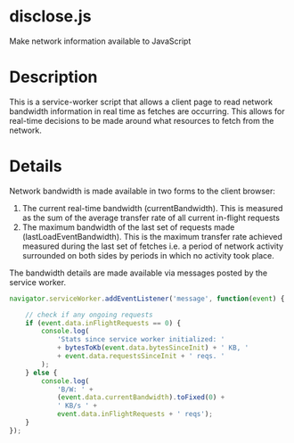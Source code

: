 # disclose.js
Make network information available to JavaScript

# Description
This is a service-worker script that allows a client page to read network bandwidth information in real time as fetches are occurring. This allows for real-time decisions to be made around what resources to fetch from the network. 

# Details
Network bandwidth is made available in two forms to the client browser:
 1. The current real-time bandwidth (currentBandwidth). This is measured as the sum of the average transfer rate of all current in-flight requests
 2. The maximum bandwidth of the last set of requests made (lastLoadEventBandwidth). This is the maximum transfer rate achieved measured during the last set of fetches i.e. a period of network activity surrounded on both sides by periods in which no activity took place.

The bandwidth details are made available via messages posted by the service worker.

```javascript
navigator.serviceWorker.addEventListener('message', function(event) {

    // check if any ongoing requests
    if (event.data.inFlightRequests == 0) {
        console.log(
            'Stats since service worker initialized: '
            + bytesToKb(event.data.bytesSinceInit) + ' KB, '
            + event.data.requestsSinceInit + ' reqs. '
        );
    } else {
        console.log(
            'B/W: ' +
            (event.data.currentBandwidth).toFixed(0) +
            ' KB/s ' +
            event.data.inFlightRequests + ' reqs');
    }
});
```
